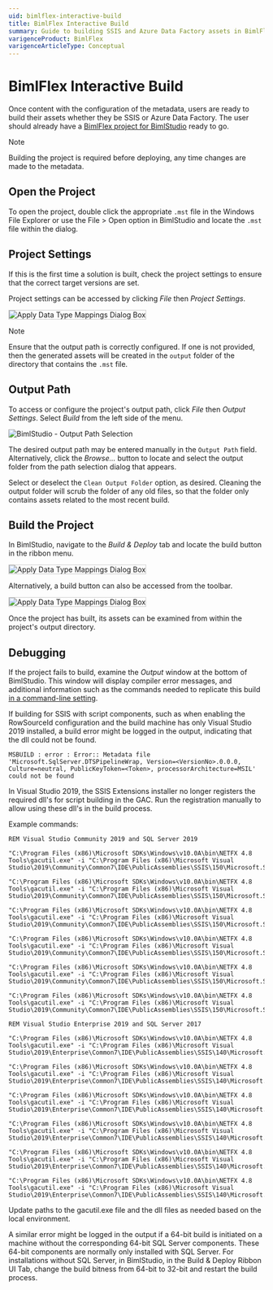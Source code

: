```yaml
---
uid: bimlflex-interactive-build
title: BimlFlex Interactive Build
summary: Guide to building SSIS and Azure Data Factory assets in BimlFlex
varigenceProduct: BimlFlex
varigenceArticleType: Conceptual
---
```

# BimlFlex Interactive Build

Once content with the configuration of the metadata, users are ready to build their assets whether they be SSIS or Azure Data Factory. The user should already have a [BimlFlex project for BimlStudio](xref:bimlflex-setup-bimlstudio-project) ready to go.

>[!NOTE]
> Building the project is required before deploying, any time changes are made to the metadata.

## Open the Project

To open the project, double click the appropriate `.mst` file in the Windows File Explorer or use the File > Open option in BimlStudio and locate the `.mst` file within the dialog.

## Project Settings

If this is the first time a solution is built, check the project settings to ensure that the correct target versions are set.

Project settings can be accessed by clicking *File* then *Project Settings*. 

<img 
    src="images/targetversionsettings.png" 
    style="border: 1px solid #CCC;" 
    title="Apply Data Type Mappings Dialog Box" 
/>

>[!NOTE]
> Ensure that the output path is correctly configured. If one is not provided, then the generated assets will be created in the `output` folder of the directory that contains the `.mst` file.

## Output Path

To access or configure the project's output path, click *File* then *Output Settings*. Select *Build* from the left side of the menu.

![BimlStudio - Output Path Selection](images/bs-build-output-path.png "BimlStudio - Output Path Selection")

The desired output path may be entered manually in the `Output Path` field.
Alternatively, click the *Browse...* button to locate and select the output folder from the path selection dialog that appears.

Select or deselect the `Clean Output Folder` option, as desired.
Cleaning the output folder will scrub the folder of any old files, so that the folder only contains assets related to the most recent build.

## Build the Project

In BimlStudio, navigate to the *Build & Deploy* tab and locate the build button in the ribbon menu.

<img 
    src="images/mainbuild.png"
    style="border: 1px solid #CCC;"
    title="Apply Data Type Mappings Dialog Box"
/>

Alternatively, a build button can also be accessed from the toolbar.

<img 
    src="images/toolbarbuild.png"
    style="border: 1px solid #CCC;"
    title="Apply Data Type Mappings Dialog Box"
/>

Once the project has built, its assets can be examined from within the project's output directory.

## Debugging

If the project fails to build, examine the *Output* window at the bottom of BimlStudio.
This window will display compiler error messages, and additional information such as the commands needed to replicate this build [in a command-line setting](xref:bimlflex-command-line-build).

If building for SSIS with script components, such as when enabling the RowSourceId configuration and the build machine has only Visual Studio 2019 installed, a build error might be logged in the output, indicating that the dll could not be found.

`MSBUILD : error : Error:: Metadata file 'Microsoft.SqlServer.DTSPipelineWrap, Version=<VersionNo>.0.0.0, Culture=neutral, PublicKeyToken=<Token>, processorArchitecture=MSIL' could not be found`

In Visual Studio 2019, the SSIS Extensions installer no longer registers the required dll's for script building in the GAC. Run the registration manually to allow using these dll's in the build process. 

Example commands:

```dos
REM Visual Studio Community 2019 and SQL Server 2019

"C:\Program Files (x86)\Microsoft SDKs\Windows\v10.0A\bin\NETFX 4.8 Tools\gacutil.exe" -i "C:\Program Files (x86)\Microsoft Visual Studio\2019\Community\Common7\IDE\PublicAssemblies\SSIS\150\Microsoft.SqlServer.DTSPipelineWrap.dll"

"C:\Program Files (x86)\Microsoft SDKs\Windows\v10.0A\bin\NETFX 4.8 Tools\gacutil.exe" -i "C:\Program Files (x86)\Microsoft Visual Studio\2019\Community\Common7\IDE\PublicAssemblies\SSIS\150\Microsoft.SqlServer.DTSRuntimeWrap.dll"

"C:\Program Files (x86)\Microsoft SDKs\Windows\v10.0A\bin\NETFX 4.8 Tools\gacutil.exe" -i "C:\Program Files (x86)\Microsoft Visual Studio\2019\Community\Common7\IDE\PublicAssemblies\SSIS\150\Microsoft.SqlServer.ManagedDTS.dll"

"C:\Program Files (x86)\Microsoft SDKs\Windows\v10.0A\bin\NETFX 4.8 Tools\gacutil.exe" -i "C:\Program Files (x86)\Microsoft Visual Studio\2019\Community\Common7\IDE\PublicAssemblies\SSIS\150\Microsoft.SqlServer.PipelineHost.dll"

"C:\Program Files (x86)\Microsoft SDKs\Windows\v10.0A\bin\NETFX 4.8 Tools\gacutil.exe" -i "C:\Program Files (x86)\Microsoft Visual Studio\2019\Community\Common7\IDE\PublicAssemblies\SSIS\150\Microsoft.SqlServer.ScriptTask.dll"

"C:\Program Files (x86)\Microsoft SDKs\Windows\v10.0A\bin\NETFX 4.8 Tools\gacutil.exe" -i "C:\Program Files (x86)\Microsoft Visual Studio\2019\Community\Common7\IDE\PublicAssemblies\SSIS\150\Microsoft.SqlServer.TxScript.dll"

REM Visual Studio Enterprise 2019 and SQL Server 2017

"C:\Program Files (x86)\Microsoft SDKs\Windows\v10.0A\bin\NETFX 4.8 Tools\gacutil.exe" -i "C:\Program Files (x86)\Microsoft Visual Studio\2019\Enterprise\Common7\IDE\PublicAssemblies\SSIS\140\Microsoft.SqlServer.DTSPipelineWrap.dll"

"C:\Program Files (x86)\Microsoft SDKs\Windows\v10.0A\bin\NETFX 4.8 Tools\gacutil.exe" -i "C:\Program Files (x86)\Microsoft Visual Studio\2019\Enterprise\Common7\IDE\PublicAssemblies\SSIS\140\Microsoft.SqlServer.DTSRuntimeWrap.dll"

"C:\Program Files (x86)\Microsoft SDKs\Windows\v10.0A\bin\NETFX 4.8 Tools\gacutil.exe" -i "C:\Program Files (x86)\Microsoft Visual Studio\2019\Enterprise\Common7\IDE\PublicAssemblies\SSIS\140\Microsoft.SqlServer.ManagedDTS.dll"

"C:\Program Files (x86)\Microsoft SDKs\Windows\v10.0A\bin\NETFX 4.8 Tools\gacutil.exe" -i "C:\Program Files (x86)\Microsoft Visual Studio\2019\Enterprise\Common7\IDE\PublicAssemblies\SSIS\140\Microsoft.SqlServer.PipelineHost.dll"

"C:\Program Files (x86)\Microsoft SDKs\Windows\v10.0A\bin\NETFX 4.8 Tools\gacutil.exe" -i "C:\Program Files (x86)\Microsoft Visual Studio\2019\Enterprise\Common7\IDE\PublicAssemblies\SSIS\140\Microsoft.SqlServer.ScriptTask.dll"

"C:\Program Files (x86)\Microsoft SDKs\Windows\v10.0A\bin\NETFX 4.8 Tools\gacutil.exe" -i "C:\Program Files (x86)\Microsoft Visual Studio\2019\Enterprise\Common7\IDE\PublicAssemblies\SSIS\140\Microsoft.SqlServer.TxScript.dll"
```

Update paths to the gacutil.exe file and the dll files as needed based on the local environment.

A similar error might be logged in the output if a 64-bit build is initiated on a machine without the corresponding 64-bit SQL Server components. These 64-bit components are normally only installed with SQL Server. For installations without SQL Server, in BimlStudio, in the Build & Deploy Ribbon UI Tab, change the build bitness from 64-bit to 32-bit and restart the build process.
